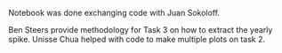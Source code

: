 Notebook was done exchanging code with Juan Sokoloff.

Ben Steers provide methodology for Task 3 on how to extract the yearly spike.
Unisse Chua helped with code to make multiple plots on task 2. 
